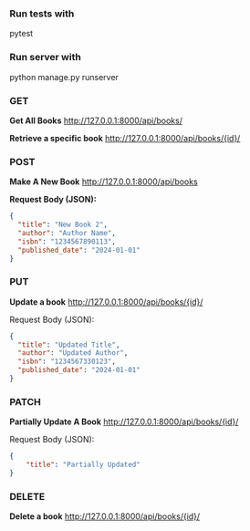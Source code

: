 ### Run tests with
pytest

### Run server with
python manage.py runserver

### GET
**Get All Books**
http://127.0.0.1:8000/api/books/

**Retrieve a specific book**
http://127.0.0.1:8000/api/books/{id}/

### POST
**Make A New Book**
http://127.0.0.1:8000/api/books

**Request Body (JSON):**
```json
{
  "title": "New Book 2",
  "author": "Author Name",
  "isbn": "1234567890113",
  "published_date": "2024-01-01"
}
```

### PUT
**Update a book**
http://127.0.0.1:8000/api/books/{id}/

Request Body (JSON):
```json
{
  "title": "Updated Title",
  "author": "Updated Author",
  "isbn": "1234567330123",
  "published_date": "2024-01-01"
}
```

### PATCH
**Partially Update A Book**
http://127.0.0.1:8000/api/books/{id}/

Request Body (JSON):

```json
{
    "title": "Partially Updated"
}
```

### DELETE
**Delete a book**
http://127.0.0.1:8000/api/books/{id}/

